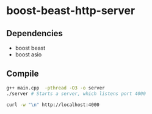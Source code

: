 # boost-beast-http-server

## Dependencies
- boost beast
- boost asio

## Compile
```bash
g++ main.cpp  -pthread -O3 -o server
./server # Starts a server, which listens port 4000
```

```bash
curl -w "\n" http://localhost:4000 
```

